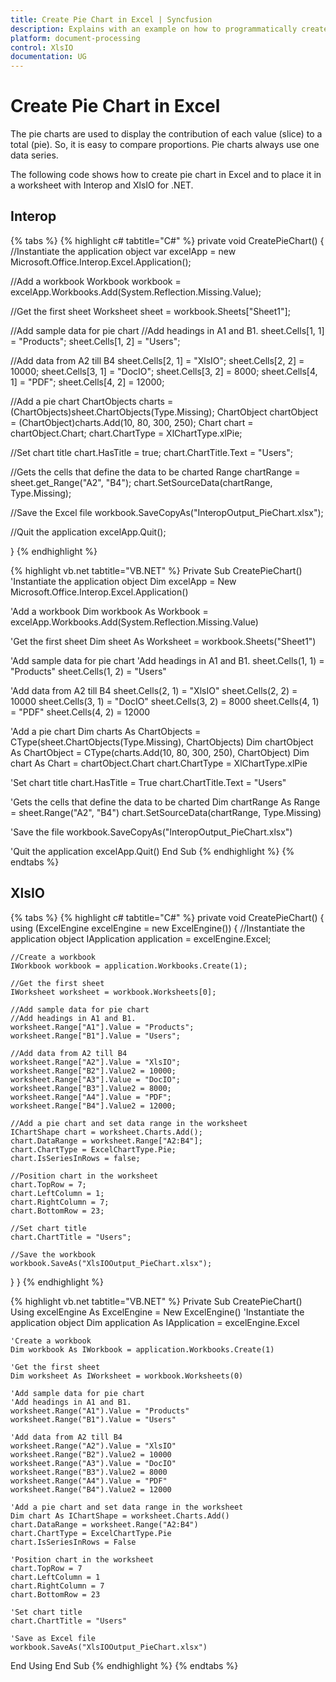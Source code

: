 ```yaml
---
title: Create Pie Chart in Excel | Syncfusion
description: Explains with an example on how to programmatically create pie chart in Excel and to position the chart in a worksheet using Interop and XlsIO.
platform: document-processing
control: XlsIO
documentation: UG
---
```


# Create Pie Chart in Excel

The pie charts are used to display the contribution of each value (slice) to a total (pie). So, it is easy to compare proportions. Pie charts always use one data series.

The following code shows how to create pie chart in Excel and to place it in a worksheet with Interop and XlsIO for .NET.

## Interop

{% tabs %}
{% highlight c# tabtitle="C#" %}
private void CreatePieChart()
{
  //Instantiate the application object
  var excelApp = new Microsoft.Office.Interop.Excel.Application();

  //Add a workbook
  Workbook workbook = excelApp.Workbooks.Add(System.Reflection.Missing.Value);

  //Get the first sheet
  Worksheet sheet = workbook.Sheets["Sheet1"];

  //Add sample data for pie chart
  //Add headings in A1 and B1.
  sheet.Cells[1, 1] = "Products";
  sheet.Cells[1, 2] = "Users";

  //Add data from A2 till B4
  sheet.Cells[2, 1] = "XlsIO";
  sheet.Cells[2, 2] = 10000;
  sheet.Cells[3, 1] = "DocIO";
  sheet.Cells[3, 2] = 8000;
  sheet.Cells[4, 1] = "PDF";
  sheet.Cells[4, 2] = 12000;

  //Add a pie chart
  ChartObjects charts = (ChartObjects)sheet.ChartObjects(Type.Missing);
  ChartObject chartObject = (ChartObject)charts.Add(10, 80, 300, 250);
  Chart chart = chartObject.Chart;
  chart.ChartType = XlChartType.xlPie;

  //Set chart title
  chart.HasTitle = true;
  chart.ChartTitle.Text = "Users";

  //Gets the cells that define the data to be charted
  Range chartRange = sheet.get_Range("A2", "B4");
  chart.SetSourceData(chartRange, Type.Missing);

  //Save the Excel file
  workbook.SaveCopyAs("InteropOutput_PieChart.xlsx");

  //Quit the application
  excelApp.Quit();

}
{% endhighlight %}

{% highlight vb.net tabtitle="VB.NET" %}
Private Sub CreatePieChart()
  'Instantiate the application object
  Dim excelApp = New Microsoft.Office.Interop.Excel.Application()

  'Add a workbook
  Dim workbook As Workbook = excelApp.Workbooks.Add(System.Reflection.Missing.Value)

  'Get the first sheet
  Dim sheet As Worksheet = workbook.Sheets("Sheet1")

  'Add sample data for pie chart
  'Add headings in A1 and B1.
  sheet.Cells(1, 1) = "Products"
  sheet.Cells(1, 2) = "Users"

  'Add data from A2 till B4
  sheet.Cells(2, 1) = "XlsIO"
  sheet.Cells(2, 2) = 10000
  sheet.Cells(3, 1) = "DocIO"
  sheet.Cells(3, 2) = 8000
  sheet.Cells(4, 1) = "PDF"
  sheet.Cells(4, 2) = 12000

  'Add a pie chart
  Dim charts As ChartObjects = CType(sheet.ChartObjects(Type.Missing), ChartObjects)
  Dim chartObject As ChartObject = CType(charts.Add(10, 80, 300, 250), ChartObject)
  Dim chart As Chart = chartObject.Chart
  chart.ChartType = XlChartType.xlPie

  'Set chart title
  chart.HasTitle = True
  chart.ChartTitle.Text = "Users"

  'Gets the cells that define the data to be charted
  Dim chartRange As Range = sheet.Range("A2", "B4")
  chart.SetSourceData(chartRange, Type.Missing)

  'Save the file
  workbook.SaveCopyAs("InteropOutput_PieChart.xlsx")

  'Quit the application
  excelApp.Quit()
End Sub
{% endhighlight %}
{% endtabs %}

## XlsIO

{% tabs %}
{% highlight c# tabtitle="C#" %}
private void CreatePieChart()
{
  using (ExcelEngine excelEngine = new ExcelEngine())
  {
    //Instantiate the application object
    IApplication application = excelEngine.Excel;

    //Create a workbook
    IWorkbook workbook = application.Workbooks.Create(1);

    //Get the first sheet
    IWorksheet worksheet = workbook.Worksheets[0];

    //Add sample data for pie chart
    //Add headings in A1 and B1.
    worksheet.Range["A1"].Value = "Products";
    worksheet.Range["B1"].Value = "Users";

    //Add data from A2 till B4
    worksheet.Range["A2"].Value = "XlsIO";
    worksheet.Range["B2"].Value2 = 10000;
    worksheet.Range["A3"].Value = "DocIO";
    worksheet.Range["B3"].Value2 = 8000;
    worksheet.Range["A4"].Value = "PDF";
    worksheet.Range["B4"].Value2 = 12000;

    //Add a pie chart and set data range in the worksheet
    IChartShape chart = worksheet.Charts.Add();
    chart.DataRange = worksheet.Range["A2:B4"];
    chart.ChartType = ExcelChartType.Pie;
    chart.IsSeriesInRows = false;

    //Position chart in the worksheet
    chart.TopRow = 7;
    chart.LeftColumn = 1;
    chart.RightColumn = 7;
    chart.BottomRow = 23;

    //Set chart title
    chart.ChartTitle = "Users";

    //Save the workbook
    workbook.SaveAs("XlsIOOutput_PieChart.xlsx");
  }
}
{% endhighlight %}

{% highlight vb.net tabtitle="VB.NET" %}
Private Sub CreatePieChart()
  Using excelEngine As ExcelEngine = New ExcelEngine()
    'Instantiate the application object
    Dim application As IApplication = excelEngine.Excel

    'Create a workbook
    Dim workbook As IWorkbook = application.Workbooks.Create(1)

    'Get the first sheet
    Dim worksheet As IWorksheet = workbook.Worksheets(0)

    'Add sample data for pie chart
    'Add headings in A1 and B1.
    worksheet.Range("A1").Value = "Products"
    worksheet.Range("B1").Value = "Users"

    'Add data from A2 till B4
    worksheet.Range("A2").Value = "XlsIO"
    worksheet.Range("B2").Value2 = 10000
    worksheet.Range("A3").Value = "DocIO"
    worksheet.Range("B3").Value2 = 8000
    worksheet.Range("A4").Value = "PDF"
    worksheet.Range("B4").Value2 = 12000

    'Add a pie chart and set data range in the worksheet
    Dim chart As IChartShape = worksheet.Charts.Add()
    chart.DataRange = worksheet.Range("A2:B4")
    chart.ChartType = ExcelChartType.Pie
    chart.IsSeriesInRows = False

    'Position chart in the worksheet
    chart.TopRow = 7
    chart.LeftColumn = 1
    chart.RightColumn = 7
    chart.BottomRow = 23

    'Set chart title
    chart.ChartTitle = "Users"

    'Save as Excel file
    workbook.SaveAs("XlsIOOutput_PieChart.xlsx")
  End Using
End Sub
{% endhighlight %}
{% endtabs %}
